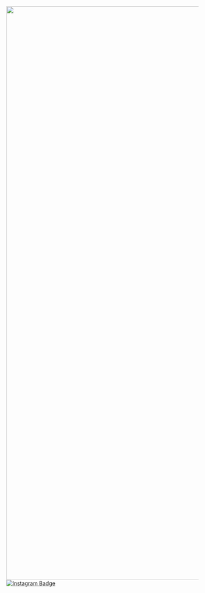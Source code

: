 <div id="header" align="center">
  <img src="http://libertyinfinity.com/wp-content/uploads//2021/09/anime-fight.gif" width="1500"/>
</div>
<div id="badges">
  <a href="https://www.instagram.com/lil.maxec/">
    <img src="https://img.shields.io/badge/Instagram-INSTAGRAM-black" alt="Instagram Badge"/>
  </a>
</div>
